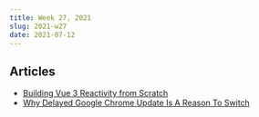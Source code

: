 ```yaml
---
title: Week 27, 2021
slug: 2021-w27
date: 2021-07-12
---
```


## Articles

- [Building Vue 3 Reactivity from Scratch](https://lachlan-miller.me/articles/vue-3-reactivity-from-scratch)
- [Why Delayed Google Chrome Update Is A Reason To Switch](https://www.forbes.com/sites/zakdoffman/2021/07/03/stop-using-google-chrome-on-your-iphone-android-mac-and-pc-after-privacy-backlash/)
